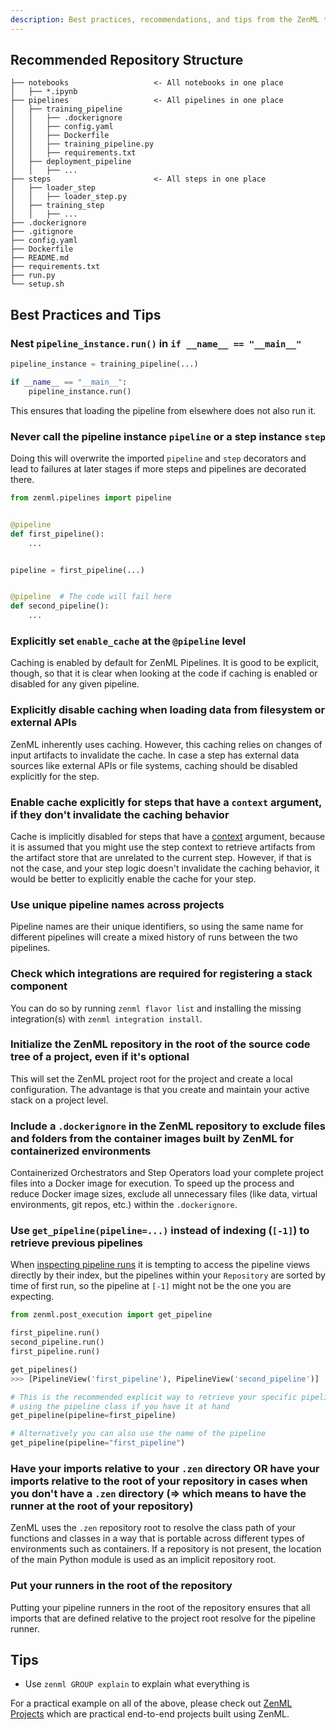```yaml
---
description: Best practices, recommendations, and tips from the ZenML team
---
```


## Recommended Repository Structure

```
├── notebooks                   <- All notebooks in one place
│   ├── *.ipynb         
├── pipelines                   <- All pipelines in one place
│   ├── training_pipeline
│   │   ├── .dockerignore
│   │   ├── config.yaml
│   │   ├── Dockerfile
│   │   ├── training_pipeline.py
│   │   ├── requirements.txt
│   ├── deployment_pipeline
│   │   ├── ...
├── steps                       <- All steps in one place
│   ├── loader_step
│   │   ├── loader_step.py
│   ├── training_step
│   │   ├── ...
├── .dockerignore 
├── .gitignore
├── config.yaml
├── Dockerfile
├── README.md
├── requirements.txt
├── run.py
└── setup.sh
```

## Best Practices and Tips

### Nest `pipeline_instance.run()` in `if __name__ == "__main__"`

```python
pipeline_instance = training_pipeline(...)

if __name__ == "__main__":
    pipeline_instance.run()
```

This ensures that loading the pipeline from elsewhere does not also run it.

### Never call the pipeline instance `pipeline` or a step instance `step`

Doing this will overwrite the imported `pipeline` and `step` decorators and lead
to failures at later stages if more steps and pipelines are decorated there.

```python
from zenml.pipelines import pipeline


@pipeline
def first_pipeline():
    ...


pipeline = first_pipeline(...)


@pipeline  # The code will fail here
def second_pipeline():
    ...
```

### Explicitly set `enable_cache` at the `@pipeline` level

Caching is enabled by default for ZenML Pipelines. It is good to be explicit,
 though, so that it is clear when looking at the code if caching is enabled or
disabled for any given pipeline.

### Explicitly disable caching when loading data from filesystem or external APIs

ZenML inherently uses caching. However, this caching relies on changes of input
artifacts to invalidate the cache. In case a step has external data sources like
external APIs or file systems, caching should be disabled explicitly for the 
step.

### Enable cache explicitly for steps that have a `context` argument, if they don't invalidate the caching behavior

Cache is implicitly disabled for steps that have a
[context](../advanced-guide/pipelines/step-metadata.md) argument,
because it is assumed that you might use the step context to retrieve artifacts
from the artifact store that are unrelated to the current step. However, if that
is not the case, and your step logic doesn't invalidate the caching behavior, it
would be better to explicitly enable the cache for your step.

### Use unique pipeline names across projects

Pipeline names are their unique identifiers, so using the same name for
different pipelines will create a mixed history of runs between the two
pipelines.

### Check which integrations are required for registering a stack component

You can do so by running `zenml flavor list` and installing the missing integration(s) 
with `zenml integration install`.

### Initialize the ZenML repository in the root of the source code tree of a project, even if it's optional

This will set the ZenML project root for the project and create a local
configuration. The advantage is that you create and maintain your active stack
on a project level.

### Include a `.dockerignore` in the ZenML repository to exclude files and folders from the container images built by ZenML for containerized environments

Containerized Orchestrators and Step Operators load your complete project files 
into a Docker image for execution. To speed up the process and reduce Docker 
image sizes, exclude all unnecessary files (like data, virtual environments, 
git repos, etc.) within the `.dockerignore`.

### Use `get_pipeline(pipeline=...)` instead of indexing (`[-1]`) to retrieve previous pipelines

When [inspecting pipeline runs](../starter-guide/pipelines/pipelines.md)
it is tempting to access the pipeline views directly by their index, but
the pipelines within your `Repository` are sorted by time of first run, so the 
pipeline at `[-1]` might not be the one you are expecting.

```python
from zenml.post_execution import get_pipeline

first_pipeline.run()
second_pipeline.run()
first_pipeline.run()

get_pipelines()
>>> [PipelineView('first_pipeline'), PipelineView('second_pipeline')]

# This is the recommended explicit way to retrieve your specific pipeline 
# using the pipeline class if you have it at hand
get_pipeline(pipeline=first_pipeline)

# Alternatively you can also use the name of the pipeline
get_pipeline(pipeline="first_pipeline")
```

### Have your imports relative to your `.zen` directory OR have your imports relative to the root of your repository in cases when you don't have a `.zen` directory (=> which means to have the runner at the root of your repository)

ZenML uses the `.zen` repository root to resolve the class path of your 
functions and classes in a way that is portable across different types of 
environments such as containers. If a repository is not present, the location 
of the main Python module is used as an implicit repository root.

### Put your runners in the root of the repository

Putting your pipeline runners in the root of the repository ensures that all
imports that are defined relative to the project root resolve for the pipeline runner.

## Tips

* Use `zenml GROUP explain` to explain what everything is

For a practical example on all of the above, please check
out [ZenML Projects](https://github.com/zenml-io/zenml-projects) which are practical
end-to-end projects built using ZenML.
